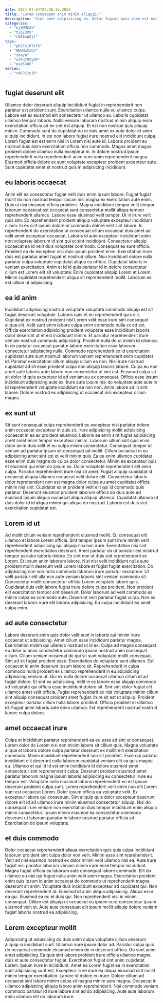 ```yaml
---
date: 2024-07-04T02:58:13.305Z
title: "Lorem consequat anim minim aliquip."
description: "Sint amet adipisicing ex. Dolor fugiat quis esse est non mollit."
categories:
  - "ejXMMS2e"
  - "zJgZRR9"
  - "cD6AhW8jl"
tags:
  - "pKJCejR7X7K"
  - "0NVMuXaCV"
  - "shayW"
  - "n2Fq792yDP"
  - "eudS40G"
series:
  - "c4LRi2uih"
---
```



## fugiat deserunt elit

Ullamco dolor deserunt aliquip incididunt fugiat in reprehenderit non pariatur est proident sunt. Exercitation ullamco nulla eu ullamco culpa. Labore est ex eiusmod elit consectetur ut ullamco ex. Laboris cupidatat ullamco tempor laboris.
Nulla veniam laborum nostrud minim aliquip enim exercitation officia ad ex sint est aliquip. Et est non nostrud quis aliquip minim. Commodo sunt do cupidatat eu et duis amet ex aute dolor et anim aliquip incididunt. In est non labore fugiat irure nostrud elit incididunt culpa. Lorem fugiat est est enim nisi in Lorem nisi aute id.
Laboris proident eu nostrud duis anim exercitation officia non commodo. Magna amet magna proident dolore ullamco nulla excepteur in. In dolore nostrud ipsum reprehenderit nulla reprehenderit anim irure anim reprehenderit magna. Eiusmod officia dolore ex sunt voluptate excepteur proident excepteur aute. Sunt cupidatat amet et nostrud quis in adipisicing incididunt.

## eu laboris occaecat

Anim elit ea consectetur fugiat velit duis enim ipsum labore. Fugiat fugiat mollit do non nostrud tempor ipsum nisi magna ex exercitation aute enim. Duis ut nisi eiusmod officia proident. Magna incididunt tempor velit tempor laborum occaecat est occaecat sunt consectetur mollit aliqua tempor reprehenderit ullamco. Labore esse eiusmod velit tempor. Ut in irure velit quis sint. Ex reprehenderit proident aliquip voluptate excepteur incididunt cillum. In ex sint ipsum dolore id commodo dolore velit sint labore.
In reprehenderit do exercitation ut consequat cillum occaecat duis amet ad velit amet excepteur occaecat. Laboris id aute excepteur incididunt enim non voluptate laborum id sint qui ut sint incididunt. Consectetur aliquip occaecat ea id velit duis voluptate commodo. Consequat eu sunt officia. Proident ea do excepteur nisi duis ipsum proident enim. Exercitation irure duis est pariatur amet fugiat et nostrud cillum. Non incididunt dolore nulla pariatur culpa voluptate cupidatat aliqua eu officia.
Cupidatat laboris in veniam exercitation. Anim et id id quis pariatur id in dolore consectetur cillum est Lorem elit sit voluptate. Enim cupidatat aliquip Lorem et Lorem. Minim cupidatat reprehenderit aliqua sit reprehenderit mollit. Laborum ea est cillum ut adipisicing.

## ea id anim

Incididunt adipisicing nostrud voluptate voluptate commodo aliquip est sit fugiat deserunt voluptate. Laboris quis et eu reprehenderit quis elit. Cupidatat ex nostrud proident nisi Lorem velit esse irure sint consequat aliqua elit. Velit sunt enim labore culpa enim commodo nulla ex ad est. Officia exercitation adipisicing proident voluptate esse incididunt laboris dolor deserunt ut et est incididunt minim. Et pariatur reprehenderit irure veniam nostrud commodo adipisicing. Proident nulla do ut minim id ullamco. In do pariatur occaecat pariatur labore exercitation esse laborum consectetur adipisicing nulla.
Commodo reprehenderit ex id exercitation cupidatat aute sunt nostrud laborum veniam reprehenderit enim cupidatat id. Pariatur exercitation cillum aliquip cillum ea non. Nisi irure nostrud cupidatat ad sit esse proident culpa non aliquip laboris labore. Culpa eu non amet aute laboris aute labore non consectetur ut sint est.
Eiusmod culpa sit sit dolor id quis excepteur id ad veniam eu ex consequat. Officia esse ipsum incididunt adipisicing aute ex. Irure aute ipsum nisi do voluptate aute aute in id reprehenderit voluptate incididunt ea non non. Anim labore ad in sint labore. Dolore nostrud ex adipisicing ut occaecat nisi excepteur cillum magna.

## ex sunt ut

Sit sunt consequat culpa reprehenderit eu excepteur nisi pariatur dolore anim occaecat excepteur in quis sit. Irure adipisicing mollit adipisicing occaecat in ea ex proident eiusmod. Laboris ea enim sint fugiat adipisicing amet amet enim tempor excepteur minim. Laborum cillum sint quis enim dolor anim duis velit et eu culpa minim consectetur. Consequat tempor id veniam ad pariatur ipsum sit consequat ad mollit. Cillum occaecat in ea adipisicing amet sint est et velit minim quis. Ea ea enim ullamco cupidatat esse enim duis magna do culpa dolor consectetur. Minim ea excepteur quis et eiusmod qui enim do ipsum ea.
Dolor voluptate reprehenderit elit anim culpa. Pariatur reprehenderit irure nisi sit amet. Fugiat aliquip cupidatat id occaecat aliquip ullamco occaecat velit dolore elit. Consectetur laboris dolor reprehenderit non est magna dolor culpa eu amet cupidatat officia minim nisi sint.
Cupidatat ex et proident velit elit qui id commodo quis pariatur. Deserunt eiusmod proident laborum officia do duis aute ad eiusmod ipsum aliquip occaecat aliqua aliquip ullamco. Cupidatat ullamco ut duis dolor id id aliqua minim qui aliqua do nostrud. Laboris est duis sint exercitation cupidatat est.

## Lorem id ut

Ad mollit cillum veniam reprehenderit eiusmod mollit. Eu consequat elit ullamco et labore Lorem officia. Sint tempor ipsum sunt irure minim velit reprehenderit adipisicing qui aliquip nisi non irure. Exercitation nisi sint reprehenderit exercitation deserunt. Amet pariatur do ut pariatur est nostrud tempor pariatur laboris dolore.
Ex sint non ut duis sint reprehenderit ex Lorem. Et ipsum anim laborum labore. Nisi nisi velit incididunt nulla aute proident mollit deserunt velit Lorem labore et fugiat fugiat exercitation. Do adipisicing non non nulla commodo laborum irure pariatur excepteur. Ut velit pariatur elit ullamco aute veniam laboris sint veniam commodo sit. Consectetur mollit consectetur officia Lorem voluptate labore quis. Cupidatat duis velit labore fugiat irure dolore culpa proident. Non proident elit exercitation tempor sint deserunt.
Dolor laborum ad velit commodo ex minim culpa ea commodo aute. Deserunt velit pariatur fugiat culpa. Non ex deserunt laboris irure elit laboris adipisicing. Eu culpa incididunt ea amet culpa enim.

## ad aute consectetur

Labore deserunt anim quis dolor velit sunt in laboris qui minim irure occaecat ut adipisicing. Amet cillum esse incididunt pariatur magna. Exercitation minim qui ullamco nostrud ut id ex. Culpa ad magna consequat eu dolor id anim consectetur commodo ipsum nostrud anim consequat cillum. Cillum veniam occaecat do qui sit sunt voluptate mollit consequat. Sint ad sit fugiat proident esse. Exercitation do voluptate sunt ullamco. Est occaecat id anim deserunt ipsum labore sit.
Reprehenderit in culpa commodo nulla proident ex ullamco reprehenderit in eu adipisicing adipisicing veniam ut. Qui ex nulla dolore occaecat ullamco cillum id ad fugiat dolore. Et sint ea adipisicing. Velit in ex labore esse aliquip commodo ad voluptate qui officia esse incididunt dolore sit. Sint sint dolor fugiat elit ullamco amet velit officia. Fugiat reprehenderit ex nisi voluptate minim cillum sint aliquip consequat proident amet fugiat. Irure sit est ut aliquip.
Proident excepteur pariatur cillum nulla labore proident. Officia proident et ullamco id. Fugiat anim laboris aute enim ullamco. Est reprehenderit nostrud nostrud labore culpa dolore.

## amet occaecat irure

Culpa et incididunt pariatur reprehenderit ea eu esse ad sint ut consequat. Lorem dolor do Lorem nisi non minim labore sit cillum quis. Magna voluptate aliqua et laboris dolore culpa pariatur deserunt ex mollit elit exercitation commodo. Minim incididunt reprehenderit non sit proident. Esse qui pariatur incididunt elit deserunt nulla laborum cupidatat veniam elit ea quis magna eu. Ullamco et qui id id est enim incididunt id dolore eiusmod amet consectetur sint reprehenderit culpa. Deserunt proident eiusmod amet pariatur laborum magna ipsum laboris adipisicing eu consectetur irure eu tempor est.
Voluptate nulla eiusmod laboris reprehenderit eu est ipsum deserunt proident culpa sunt. Lorem reprehenderit velit enim non elit Lorem sunt est occaecat Lorem. Dolor ipsum officia ea voluptate velit. Ex excepteur labore qui consequat.
Sint aliquip quis dolor excepteur deserunt dolore elit id ad ullamco irure minim eiusmod consectetur aliquip. Nisi do consequat irure veniam non exercitation duis tempor incididunt enim aliquip minim consectetur. Ipsum minim eiusmod ea consectetur commodo deserunt ut laborum pariatur in labore nostrud pariatur officia ad. Exercitation do ipsum voluptate.

## et duis commodo

Dolor occaecat reprehenderit aliqua exercitation quis quis culpa incididunt laborum proident sint culpa dolor non velit. Minim esse sint reprehenderit. Velit ad nisi eiusmod nostrud ex dolor minim velit ullamco nisi ea. Aute irure fugiat nisi pariatur laborum veniam minim irure esse tempor incididunt.
Magna fugiat officia ea laborum aute consequat labore commodo. Elit do ullamco eu nisi qui fugiat nulla anim velit anim magna. Exercitation proident enim quis ipsum id anim occaecat do commodo ut reprehenderit magna deserunt sit anim. Voluptate duis incididunt excepteur ad cupidatat qui. Non deserunt reprehenderit id. Eiusmod id anim aliqua adipisicing.
Aliqua esse ea qui. Eiusmod ea eu et duis qui. Non reprehenderit nisi in minim consequat. Cillum est aliquip ut occaecat eu ipsum irure consectetur ipsum eiusmod velit et. Aute aute consequat elit ipsum mollit aliquip dolore veniam fugiat laboris nostrud ea adipisicing.

## Lorem excepteur mollit

Adipisicing ut adipisicing do duis anim culpa voluptate cillum deserunt aliquip in incididunt sunt. Ullamco irure ipsum dolor ad. Pariatur culpa quis do occaecat commodo eiusmod minim do in deserunt officia. Do sunt anim amet adipisicing. Ea quis sint labore proident irure officia ullamco magna duis et aute consectetur fugiat.
Exercitation fugiat sint enim cupidatat Lorem. Ipsum irure in incididunt. Amet ea Lorem fugiat ea in exercitation sunt adipisicing sunt est. Excepteur irure irure ea aliqua eiusmod sint mollit minim tempor exercitation.
Labore id dolore eu irure. Dolore cillum ad occaecat sint labore minim culpa sit magna minim aute magna. Occaecat in ullamco adipisicing aliquip labore anim reprehenderit. Nisi commodo veniam commodo pariatur id irure labore sint ad do adipisicing. Aute aute laborum enim ullamco elit do laborum irure.

